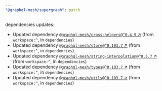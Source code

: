 ```yaml
---
"@graphql-mesh/supergraph": patch
---
```

dependencies updates:
  - Updated dependency [`@graphql-mesh/cross-helpers@^0.4.9` ↗︎](https://www.npmjs.com/package/@graphql-mesh/cross-helpers/v/0.4.9) (from `workspace:^`, in `dependencies`)
  - Updated dependency [`@graphql-mesh/store@^0.103.7` ↗︎](https://www.npmjs.com/package/@graphql-mesh/store/v/0.103.7) (from `workspace:^`, in `dependencies`)
  - Updated dependency [`@graphql-mesh/string-interpolation@^0.5.7` ↗︎](https://www.npmjs.com/package/@graphql-mesh/string-interpolation/v/0.5.7) (from `workspace:^`, in `dependencies`)
  - Updated dependency [`@graphql-mesh/types@^0.103.7` ↗︎](https://www.npmjs.com/package/@graphql-mesh/types/v/0.103.7) (from `workspace:^`, in `dependencies`)
  - Updated dependency [`@graphql-mesh/utils@^0.103.7` ↗︎](https://www.npmjs.com/package/@graphql-mesh/utils/v/0.103.7) (from `workspace:^`, in `dependencies`)
